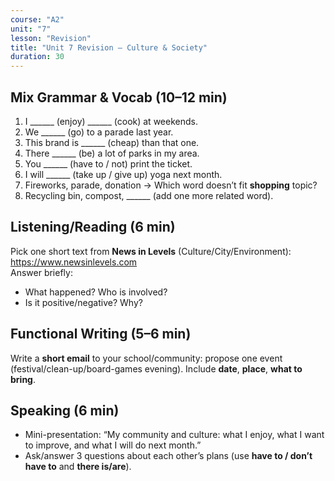 ```yaml
---
course: "A2"
unit: "7"
lesson: "Revision"
title: "Unit 7 Revision – Culture & Society"
duration: 30
---
```


## Mix Grammar & Vocab (10–12 min)
1. I ______ (enjoy) ______ (cook) at weekends.  
2. We ______ (go) to a parade last year.  
3. This brand is ______ (cheap) than that one.  
4. There ______ (be) a lot of parks in my area.  
5. You ______ (have to / not) print the ticket.  
6. I will ______ (take up / give up) yoga next month.  
7. Fireworks, parade, donation → Which word doesn’t fit **shopping** topic?  
8. Recycling bin, compost, ______ (add one more related word).

## Listening/Reading (6 min)
Pick one short text from **News in Levels** (Culture/City/Environment): https://www.newsinlevels.com  
Answer briefly:  
- What happened? Who is involved?  
- Is it positive/negative? Why?

## Functional Writing (5–6 min)
Write a **short email** to your school/community: propose one event (festival/clean-up/board-games evening). Include **date**, **place**, **what to bring**.

## Speaking (6 min)
- Mini-presentation: “My community and culture: what I enjoy, what I want to improve, and what I will do next month.”  
- Ask/answer 3 questions about each other’s plans (use **have to / don’t have to** and **there is/are**).
